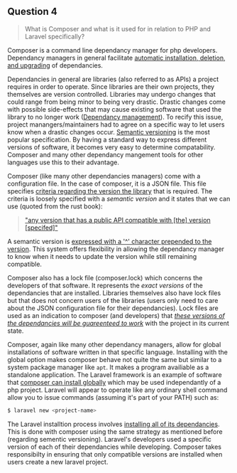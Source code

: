 ## Question 4

> What is Composer and what is it used for in relation to PHP and Laravel specifically?

Composer is a command line dependancy manager for php developers. Dependancy managers in general facilitate [automatic installation, deletion, and upgrading](https://github.com/senecawebprogramming/web306-day8-composer-libraries-web306/blob/master/web306-day8-composer-libraries-handout.pdf) of dependancies. 

Dependancies in general are libraries (also referred to as APIs) a project requires in order to operate. Since libraries are their own projects, they themselves are version controlled. Libraries may undergo changes that could range from being minor to being very drastic. Drastic changes come with possible side-effects that may cause existing software that used the library to no longer work ([Dependancy management](https://missing.csail.mit.edu/2020/metaprogramming/)). To recify this issue, project manangers/maintainers had to agree on a specific way to let users know when a drastic changes occur. [Semantic versioning](https://semver.org/) is the most popular specification. By having a standard way to express different versions of software, it becomes very easy to determine compatability. Composer and many other dependancy mangement tools for other languages use this to their advantage.

Composer (like many other dependancies managers) come with a configuration file. In the case of composer, it is a JSON file. This file specifies [criteria regarding the version the library](https://stackoverflow.com/a/39502171/14426824) that is required. The criteria is loosely specified with a *semantic version* and it states that we can use (quoted from the rust book):

> ["any version that has a public API compatible with \[the\] version \[specifed\]"](https://doc.rust-lang.org/book/ch02-00-guessing-game-tutorial.html#using-a-crate-to-get-more-functionality)

A semantic version is [expressed with a '^' character prepended to the version](https://doc.rust-lang.org/book/ch02-00-guessing-game-tutorial.html#using-a-crate-to-get-more-functionality). This system offers flexibility in allowing the dependancy manager to know when it needs to update the version while still remaining compatible.

Composer also has a lock file (composer.lock) which concerns the developers of that software. It represents the *exact versions* of the dependancies that are installed. Libraries themselves also have lock files but that does not concern users of the libraries (users only need to care about the JSON configuration file for their dependancies). Lock files are used as an indication to composer (and developers) that [*these versions of the dependancies will be guareenteed to work*](https://missing.csail.mit.edu/2020/metaprogramming/) with the project in its current state.

Composer, again like many other dependancy managers, allow for global installations of software written in that specific language. Installing with the global option makes composer behave not quite the same but similar to a system package manager like `apt`. It makes a program availiable as a standalone application. The Laravel framework is an example of software that [composer can install globally](https://laravel.com/docs/8.x/installation#installing-laravel) which may be used independantly of a php project. Laravel will appear to operate like any ordinary shell command allow you to issue commands (assuming it's part of your PATH) such as:

```bash
$ laravel new <project-name>
```

The Laravel installtion process involves [installing all of its dependancies](https://laravel.com/docs/8.x/installation#installing-laravel). This is done with composer using the same strategy as mentioned before (regarding sementic versioning). Laravel's developers used a specific version of each of their dependancies while developing. Composer takes responsibilty in ensuring that only compatible versions are installed when users create a new laravel project.
